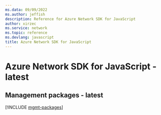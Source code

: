 ```yaml
---
ms.data: 09/09/2022
ms.author: jeffish
description: Reference for Azure Network SDK for JavaScript
author: xirzec
ms.service: network
ms.topic: reference
ms.devlang: javascript
title: Azure Network SDK for JavaScript
---
```

# Azure Network SDK for JavaScript - latest

## Management packages - latest
[!INCLUDE [mgmt-packages](network-mgmt-index.md)]